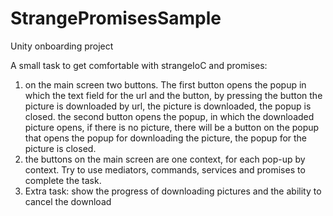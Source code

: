 # StrangePromisesSample
Unity onboarding project

A small task to get comfortable with strangeIoC and promises:
1) on the main screen two buttons. The first button opens the popup in which the text field for the url and the button, by pressing the button the picture is downloaded by url, the picture is downloaded, the popup is closed. the second button opens the popup, in which the downloaded picture opens, if there is no picture, there will be a button on the popup that opens the popup for downloading the picture, the popup for the picture is closed.
2) the buttons on the main screen are one context, for each pop-up by context. Try to use mediators, commands, services and promises to complete the task.
3) Extra task: show the progress of downloading pictures and the ability to cancel the download

